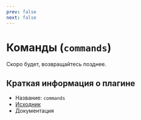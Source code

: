 ```yaml
---
prev: false
next: false
---
```


# Команды (`commands`)

Скоро будет, возвращайтесь позднее.

## Краткая информация о плагине

- Название: `commands`
- [Исходник](https://github.com/grammyjs/commands)
- Документация
